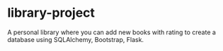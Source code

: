 # library-project
A personal library where you can add new books with rating to create a database using SQLAlchemy, Bootstrap, Flask.

